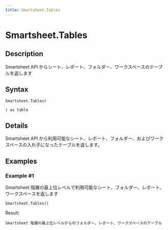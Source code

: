 ```yaml
---
title: Smartsheet.Tables
---
```


# Smartsheet.Tables


## Description

Smartsheet API からシート、レポート、フォルダー、ワークスペースのテーブルを返します


## Syntax

```powerquery
Smartsheet.Tables(

) as table
```


## Details

Smartsheet API から利用可能なシート、レポート、フォルダー、およびワークスペースの入れ子になったテーブルを返します。


## Examples

### Example #1 
Smartsheet 階層の最上位レベルで利用可能なシート、フォルダー、レポート、ワークスペースを返します
```powerquery
Smartsheet.Tables()
```

Result: 
```powerquery
Smartsheet 階層の最上位レベルからのフォルダー、レポート、ワークスペースのテーブル
```



